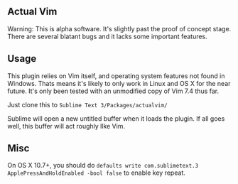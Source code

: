 Actual Vim
----

Warning: This is alpha software. It's slightly past the proof of concept stage. There are several blatant bugs and it lacks some important features.

Usage
----

This plugin relies on Vim itself, and operating system features not found in Windows. Thats means it's likely to only work in Linux and OS X for the near future. It's only been tested with an unmodified copy of Vim 7.4 thus far.

Just clone this to `Sublime Text 3/Packages/actualvim/`

Sublime will open a new untitled buffer when it loads the plugin. If all goes well, this buffer will act roughly llke Vim.

Misc
----

On OS X 10.7+, you should do `defaults write com.sublimetext.3 ApplePressAndHoldEnabled -bool false` to enable key repeat.
